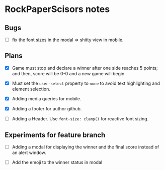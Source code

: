 # RockPaperScisors notes
## Bugs
- [ ] fix the font sizes in the modal => shitty view in mobile.

## Plans
- [x] Game must stop and declare a winner after one side reaches 5 points; and then, score will be 0-0 and a new game will begin.

- [x] Must set the `user-select` property to `none` to avoid text highlighting and element selection.

- [x] Adding media queries for mobile.

- [x] Adding a footer for author github.

- [ ] Adding a Header. Use `font-size: clamp()` for reactive font sizing.

## Experiments for feature branch

 - [ ] Adding a modal for displaying the winner and the final score instead of an alert window.

 - [ ] Add the emoji to the winner status in modal